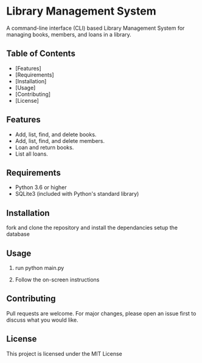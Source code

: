 # Library Management System

A command-line interface (CLI) based Library Management System for managing books, members, and loans in a library.

## Table of Contents

- [Features]
- [Requirements]
- [Installation]
- [Usage]
- [Contributing]
- [License]

## Features

- Add, list, find, and delete books.
- Add, list, find, and delete members.
- Loan and return books.
- List all loans.

## Requirements

- Python 3.6 or higher
- SQLite3 (included with Python's standard library)

## Installation

fork and clone the repository and install the dependancies
setup the database

## Usage

1. run python main.py

2. Follow the on-screen instructions

## Contributing
Pull requests are welcome. For major changes, please open an issue first to discuss what you would like.

## License
This project is licensed under the MIT License
